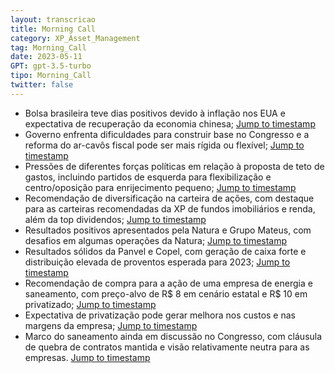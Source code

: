 ```yaml
---
layout: transcricao
title: Morning Call
category: XP_Asset_Management
tag: Morning_Call
date: 2023-05-11
GPT: gpt-3.5-turbo
tipo: Morning_Call
twitter: false
---
```



<script src="https://www.youtube.com/iframe_api"></script>
<script>
let player;

function onYouTubeIframeAPIReady() {
    player = new YT.Player('youtubeVideo', {
        height: '390',
        width: '640',
        videoId: 'POKKXXNXIlc',
    });
}

function jumpToTimestamp(secs) {
    let timestamp = secs; // Set the desired timestamp in seconds
    player.seekTo(timestamp);
}
</script>

- Bolsa brasileira teve dias positivos devido à inflação nos EUA e expectativa de recuperação da economia chinesa;
<a href="#" onclick="jumpToTimestamp(84)">Jump to timestamp</a>
- Governo enfrenta dificuldades para construir base no Congresso e a reforma do ar-cavôs fiscal pode ser mais rígida ou flexível;
<a href="#" onclick="jumpToTimestamp(431)">Jump to timestamp</a>
- Pressões de diferentes forças políticas em relação à proposta de teto de gastos, incluindo partidos de esquerda para flexibilização e centro/oposição para enrijecimento pequeno;
<a href="#" onclick="jumpToTimestamp(491)">Jump to timestamp</a>
- Recomendação de diversificação na carteira de ações, com destaque para as carteiras recomendadas da XP de fundos imobiliários e renda, além da top dividendos;
<a href="#" onclick="jumpToTimestamp(893)">Jump to timestamp</a>
- Resultados positivos apresentados pela Natura e Grupo Mateus, com desafios em algumas operações da Natura;
<a href="#" onclick="jumpToTimestamp(1068)">Jump to timestamp</a>
- Resultados sólidos da Panvel e Copel, com geração de caixa forte e distribuição elevada de proventos esperada para 2023;
<a href="#" onclick="jumpToTimestamp(1364)">Jump to timestamp</a>
- Recomendação de compra para a ação de uma empresa de energia e saneamento, com preço-alvo de R$ 8 em cenário estatal e R$ 10 em privatizado;
<a href="#" onclick="jumpToTimestamp(1479)">Jump to timestamp</a>
- Expectativa de privatização pode gerar melhora nos custos e nas margens da empresa;
<a href="#" onclick="jumpToTimestamp(1422)">Jump to timestamp</a>
- Marco do saneamento ainda em discussão no Congresso, com cláusula de quebra de contratos mantida e visão relativamente neutra para as empresas.
<a href="#" onclick="jumpToTimestamp(1536)">Jump to timestamp</a>
<div id="youtubeVideo"></div>
